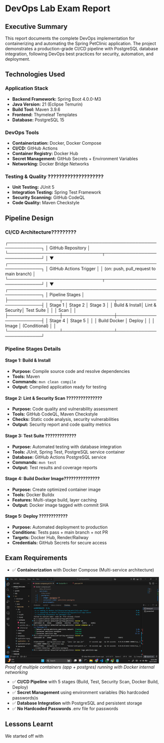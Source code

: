 # DevOps Lab Exam Report

## Executive Summary

This report documents the complete DevOps implementation for containerizing and automating the Spring PetClinic application. The project demonstrates a production-grade CI/CD pipeline with PostgreSQL database integration, following DevOps best practices for security, automation, and deployment.

## Technologies Used

### Application Stack
- **Backend Framework:** Spring Boot 4.0.0-M3
- **Java Version:** 21 (Eclipse Temurin)
- **Build Tool:** Maven 3.9.6
- **Frontend:** Thymeleaf Templates
- **Database:** PostgreSQL 15

### DevOps Tools
- **Containerization:** Docker, Docker Compose
- **CI/CD:** GitHub Actions
- **Container Registry:** Docker Hub
- **Secret Management:** GitHub Secrets + Environment Variables
- **Networking:** Docker Bridge Networks

### Testing & Quality ????????????????????
- **Unit Testing:** JUnit 5
- **Integration Testing:** Spring Test Framework
- **Security Scanning:** GitHub CodeQL
- **Code Quality:** Maven Checkstyle

## Pipeline Design

### CI/CD Architecture?????????
┌─────────────────────────────────────────────────────────────┐
│ GitHub Repository │
└───────────────────────────────┬─────────────────────────────┘
│
▼
┌─────────────────────────────────────────────────────────────┐
│ GitHub Actions Trigger │
│ (on: push, pull_request to main branch) │
└───────────────────────────────┬─────────────────────────────┘
│
▼
┌─────────────────────────────────────────────────────────────┐
│ Pipeline Stages │
├─────────────────┬─────────────────┬─────────────────────────┤
│ Stage 1 │ Stage 2 │ Stage 3 │
│ Build & Install│ Lint & Security│ Test Suite │
│ │ Scan │ │
├─────────────────┼─────────────────┼─────────────────────────┤
│ Stage 4 │      Stage 5 │ │
│ Build Docker │ Deploy │ │
│ Image        │ (Conditional) │ │
└─────────────────┴─────────────────┴─────────────────────────┘

### Pipeline Stages Details

#### Stage 1: Build & Install
- **Purpose:** Compile source code and resolve dependencies
- **Tools:** Maven
- **Commands:** `mvn clean compile`
- **Output:** Compiled application ready for testing

#### Stage 2: Lint & Security Scan ???????????????
- **Purpose:** Code quality and vulnerability assessment
- **Tools:** GitHub CodeQL, Maven Checkstyle
- **Checks:** Static code analysis, security vulnerabilities
- **Output:** Security report and code quality metrics

#### Stage 3: Test Suite ?????????????
- **Purpose:** Automated testing with database integration
- **Tools:** JUnit, Spring Test, PostgreSQL service container
- **Database:** GitHub Actions PostgreSQL service
- **Commands:** `mvn test`
- **Output:** Test results and coverage reports

#### Stage 4: Build Docker Image???????????????
- **Purpose:** Create optimized container image
- **Tools:** Docker Buildx
- **Features:** Multi-stage build, layer caching
- **Output:** Docker image tagged with commit SHA

#### Stage 5: Deploy ????????????
- **Purpose:** Automated deployment to production
- **Conditions:** Tests pass + main branch + not PR
- **Targets:** Docker Hub, Render/Railway
- **Credentials:** GitHub Secrets for secure access

## Exam Requirements 
- ✅ **Containerization** with Docker Compose (Multi-service architecture)

![Docker Containers](screenshots/containers_running.png)
*Proof of multiple containers (app + postgres) running with Docker internal networking*

- ✅ **CI/CD Pipeline** with 5 stages (Build, Test, Security Scan, Docker Build, Deploy)
- ✅ **Secret Management** using environment variables (No hardcoded passwords)s
- ✅ **Database Integration** with PostgreSQL and persistent storage
- ✅ **No Hardcoded Passwords** .env file for passwords

## Lessons Learnt
We started off with 